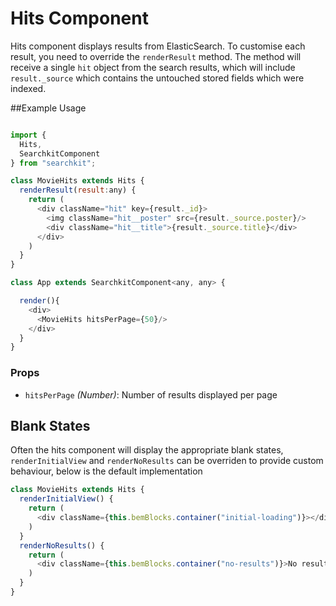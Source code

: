 # Hits Component
Hits component displays results from ElasticSearch. To customise each result, you need to override the `renderResult` method.
The method will receive a single `hit` object from the search results, which will include `result._source` which contains the untouched stored fields which were indexed.

##Example Usage

```js

import {
  Hits,
  SearchkitComponent
} from "searchkit";

class MovieHits extends Hits {
  renderResult(result:any) {
    return (
      <div className="hit" key={result._id}>
        <img className="hit__poster" src={result._source.poster}/>
        <div className="hit__title">{result._source.title}</div>
      </div>
    )
  }
}

class App extends SearchkitComponent<any, any> {

  render(){
    <div>
      <MovieHits hitsPerPage={50}/>
    </div>
  }
}
```

### Props
- `hitsPerPage` *(Number)*: Number of results displayed per page

## Blank States

Often the hits component will display the appropriate blank states, `renderInitialView` and `renderNoResults` can be overriden to provide custom behaviour, below is the default implementation

```js
class MovieHits extends Hits {
  renderInitialView() {
    return (
	  <div className={this.bemBlocks.container("initial-loading")}></div>
	)
  }
  renderNoResults() {
    return (
	  <div className={this.bemBlocks.container("no-results")}>No results</div>
	)
  }
}
```